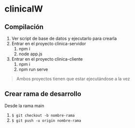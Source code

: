 # clinicaIW
## Compilación
1. Ver script de base de datos y ejecutarlo para crearla
2. Entrar en el proyecto clinica-servidor
   1. npm i
   2. node app.js
3. Entrar en el proyecto clinica-cliente
   1. npm i
   2. npm run serve
   
> Ambos proyectos tienen que estar ejecutándose a la vez

## Crear rama de desarrollo
Desde la rama main
1. `$ git checkout -b nombre-rama`
2. `$ git push -u origin nombre-rama` 
